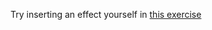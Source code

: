 Try inserting an effect yourself in
[this exercise](https://replit.com/@Yedhin/Using-Effects#src/App.jsx)
